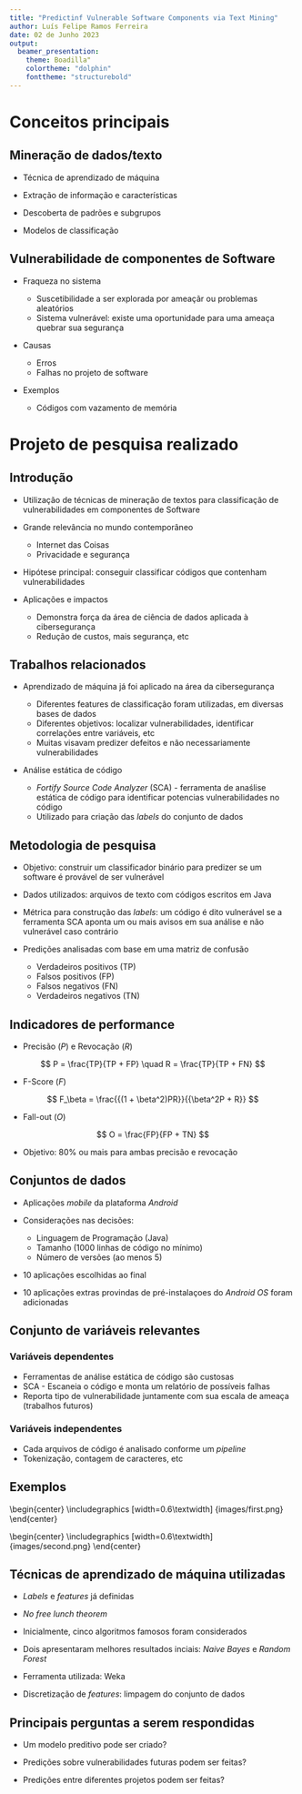 ```yaml
---
title: "Predictinf Vulnerable Software Components via Text Mining"
author: Luís Felipe Ramos Ferreira
date: 02 de Junho 2023
output:
  beamer_presentation:
    theme: Boadilla"
    colortheme: "dolphin"
    fonttheme: "structurebold"
---
```


# Conceitos principais

## Mineração de dados/texto

- Técnica de aprendizado de máquina

- Extração de informação e características

- Descoberta de padrões e subgrupos

- Modelos de classificação

## Vulnerabilidade de componentes de Software

- Fraqueza no sistema
  - Suscetibilidade a ser explorada por ameaçãr ou problemas aleatórios
  - Sistema vulnerável: existe uma oportunidade para uma ameaça quebrar sua segurança

- Causas
  - Erros
  - Falhas no projeto de software

- Exemplos
  - Códigos com vazamento de memória

# Projeto de pesquisa realizado

## Introdução

- Utilização de técnicas de mineração de textos para classificação de vulnerabilidades em componentes de Software

- Grande relevância no mundo contemporâneo
  - Internet das Coisas
  - Privacidade e segurança

- Hipótese principal: conseguir classificar códigos que contenham vulnerabilidades

- Aplicações e impactos
  - Demonstra força da área de ciência de dados aplicada à cibersegurança
  - Redução de custos, mais segurança, etc

## Trabalhos relacionados

- Aprendizado de máquina já foi aplicado na área da cibersegurança
  - Diferentes features de classificação foram utilizadas, em diversas bases de dados
  - Diferentes objetivos: localizar vulnerabilidades, identificar correlações entre variáveis, etc
  - Muitas visavam predizer defeitos e não necessariamente vulnerabilidades

- Análise estática de código
  - *Fortify Source Code Analyzer* (SCA) - ferramenta de anaślise estática de código para identificar potencias vulnerabilidades no código
  - Utilizado para criação das *labels* do conjunto de dados

## Metodologia de pesquisa

- Objetivo: construir um classificador binário para predizer se um software é provável de ser vulnerável

- Dados utilizados: arquivos de texto com códigos escritos em Java

- Métrica para construção das *labels*: um código é dito vulnerável se a ferramenta SCA aponta um ou mais avisos em sua análise e não vulnerável caso contrário

- Predições analisadas com base em uma matriz de confusão
  - Verdadeiros positivos (TP)
  - Falsos positivos (FP)
  - Falsos negativos (FN)
  - Verdadeiros negativos (TN)

## Indicadores de performance

- Precisão (*P*) e Revocação (*R*)

$$
    P = \frac{TP}{TP + FP} \quad
    R = \frac{TP}{TP + FN}
$$

- F-Score (*F*)

$$
    F_\beta = \frac{{(1 + \beta^2)PR}}{{\beta^2P + R}}
$$

- Fall-out (*O*)

$$
    O = \frac{FP}{FP + TN}
$$

- Objetivo: 80% ou mais para ambas precisão e revocação

## Conjuntos de dados

- Aplicações *mobile* da plataforma *Android*

- Considerações nas decisões:
  - Linguagem de Programação (Java)
  - Tamanho (1000 linhas de código no mínimo)
  - Número de versões (ao menos 5)

- 10 aplicações escolhidas ao final
- 10 aplicações extras provindas de pré-instalaçoes do *Android OS* foram adicionadas

## Conjunto de variáveis relevantes

### Variáveis dependentes

- Ferramentas de análise estática de código são custosas
- SCA - Escaneia o código e monta um relatório de possíveis falhas
- Reporta tipo de vulnerabilidade juntamente com sua escala de ameaça (trabalhos futuros)

### Variáveis independentes

- Cada arquivos de código é analisado conforme um *pipeline*
- Tokenização, contagem de caracteres, etc

## Exemplos

\begin{center}
    \includegraphics [width=0.6\textwidth] {images/first.png}
\end{center}

\begin{center}
    \includegraphics [width=0.6\textwidth] {images/second.png}
\end{center}

## Técnicas de aprendizado de máquina utilizadas

- *Labels* e *features* já definidas

- *No free lunch theorem*

- Inicialmente, cinco algoritmos famosos foram considerados

- Dois apresentaram melhores resultados inciais: *Naive Bayes* e *Random Forest*

- Ferramenta utilizada: Weka

- Discretização de *features*: limpagem do conjunto de dados

## Principais perguntas a serem respondidas

- Um modelo preditivo pode ser criado?

- Predições sobre vulnerabilidades futuras podem ser feitas?

- Predições entre diferentes projetos podem ser feitas?

